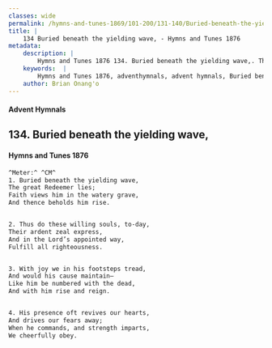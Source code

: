 ```yaml
---
classes: wide
permalink: /hymns-and-tunes-1869/101-200/131-140/Buried-beneath-the-yielding-wave,/
title: |
    134 Buried beneath the yielding wave, - Hymns and Tunes 1876
metadata:
    description: |
        Hymns and Tunes 1876 134. Buried beneath the yielding wave,. The great Redeemer lies; Faith views him in the watery grave, And thence beholds him rise. 
    keywords:  |
        Hymns and Tunes 1876, adventhymnals, advent hymnals, Buried beneath the yielding wave,, The great Redeemer lies;, 
    author: Brian Onang'o
---
```


#### Advent Hymnals
## 134. Buried beneath the yielding wave,
####  Hymns and Tunes 1876

```txt
^Meter:^ ^CM^
1. Buried beneath the yielding wave,
The great Redeemer lies;
Faith views him in the watery grave,
And thence beholds him rise.


2. Thus do these willing souls, to-day,
Their ardent zeal express,
And in the Lord’s appointed way,
Fulfill all righteousness.


3. With joy we in his footsteps tread,
And would his cause maintain—
Like him be numbered with the dead,
And with him rise and reign.


4. His presence oft revives our hearts,
And drives our fears away;
When he commands, and strength imparts,
We cheerfully obey.
```